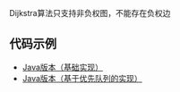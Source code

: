 Dijkstra算法只支持非负权图，不能存在负权边

## 代码示例
- [Java版本（基础实现）](../../java/WeightGraph/src/Dijkstra.java) 
- [Java版本（基于优先队列的实现）](../../java/WeightGraph/src/DijkstraByPriorityQueue.java) 